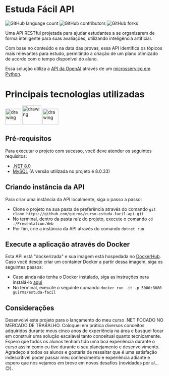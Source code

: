 # Estuda Fácil API

![GitHub language count](https://img.shields.io/github/languages/count/guirms/curso-estuda-facil-api?style=for-the-badge&logo=GitHub&logoColor=%23FFFF)
![GitHub contributors](https://img.shields.io/github/contributors/guirms/curso-estuda-facil-api?style=for-the-badge&logo=GitHub&logoColor=%23FFFF&color=%23087ABB)
![GitHub forks](https://img.shields.io/github/forks/guirms/curso-estuda-facil-api?style=for-the-badge&logo=GitHub&logoColor=%23FFFF&color=%23087ABB)

Uma API RESTful projetada para ajudar estudantes a se organizarem de forma inteligente para suas avaliações, utilizando inteligência artificial.

Com base no conteúdo e na data das provas, essa API identifica os tópicos mais relevantes para estudo, permitindo a criação de um plano otimizado de acordo com o tempo disponível do aluno.

Essa solução utiliza a [API da OpenAI](https://openai.com/index/openai-api/) através de um [microsserviço em Python](https://github.com/guirms/curso-estuda-facil-ms).

# Principais tecnologias utilizadas
<img src="https://github.com/user-attachments/assets/f36e7cda-0c98-4fba-be49-ae40d6f4d2b7" alt="drawing" width="50"/>
<img src="https://github.com/user-attachments/assets/9266b206-f6a0-436b-9d7d-66ebe09ef538" alt="drawing" width="60"/>
<img src="https://github.com/user-attachments/assets/a1feeea8-f8e4-4fd0-9cc3-7906b8c9b85a" alt="drawing" width="50"/>

## Pré-requisitos

Para executar o projeto com sucesso, você deve atender os seguintes requisitos:

- [.NET 8.0](https://dotnet.microsoft.com/pt-br/download/dotnet/8.0)
- [MySQL](https://dev.mysql.com/downloads/) (A versão utilizada no projeto é 8.0.33)

## Criando instância da API

Para criar uma instância da API localmente, siga o passo a passo:

- Clone o projeto na sua pasta de preferência através do comando `git clone https://github.com/guirms/curso-estuda-facil-api.git`
- No terminal, dentro da pasta raíz do projeto, execute o comando `cd ./Presentation.Web`
- Por fim, crie a instância da API através do comando `dotnet run`

## Execute a aplicação através do Docker

Esta API está "dockerizada" e sua imagem está hospedada no [DockerHub](https://hub.docker.com).
Caso você deseje criar um container Docker a partir dessa imagem, siga os seguintes passos:

- Caso ainda não tenha o Docker instalado, siga as instruções para instalá-lo [aqui](https://docs.docker.com/get-started/get-docker/)
- No terminal, execute o seguinte comando `docker run -it -p 5000:8080 guirms/estuda-facil`

## Considerações

Desenvolvi este projeto para o lançamento do meu curso .NET FOCADO NO MERCADO DE TRABALHO. Coloquei em prática diversos conceitos adquiridos durante meus cinco anos de experiência na área e busquei focar em construir uma solução escalável tanto conceitual quanto tecnicamente. Espero que todos os alunos tenham tido uma boa experiência durante o curso assim como eu tive durante o seu planejamento e desenvolvimento. Agradeço a todos os alunos e gostaria de ressaltar que é uma satisfação indescritível poder passar meu conhecimento e experiência adiante e espero que nos vejamos em breve em novos desafios (novidades por aí...😉).
